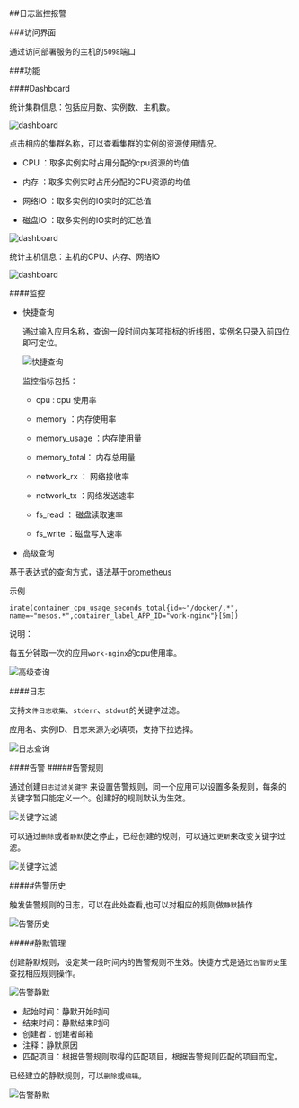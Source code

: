 ##日志监控报警


###访问界面

通过访问部署服务的主机的`5098`端口
  

###功能

####Dashboard

 统计集群信息：包括应用数、实例数、主机数。
 
 ![dashboard](images/dashboard.png)
 
 点击相应的集群名称，可以查看集群的实例的资源使用情况。
 
 - CPU ：取多实例实时占用分配的cpu资源的均值
 
 - 内存 ：取多实例实时占用分配的CPU资源的均值
 
 - 网络IO ：取多实例的IO实时的汇总值
 
 - 磁盘IO  ：取多实例的IO实时的汇总值
 
 ![dashboard](images/cluster_info.png)
 
 统计主机信息：主机的CPU、内存、网络IO
 
 ![dashboard](images/node_info.png)
 
 
####监控

- 快捷查询
 
  通过输入应用名称，查询一段时间内某项指标的折线图，实例名只录入前四位即可定位。
  
  ![快捷查询](images/app_quicksc.png)

  
   监控指标包括：
   
   - cpu : cpu 使用率
  
   - memory ：内存使用率
   
   - memory_usage ：内存使用量
   
   - memory_total： 内存总用量

   - network_rx ： 网络接收率

   - network_tx ：网络发送速率
   
   - fs_read ： 磁盘读取速率

   - fs_write ：磁盘写入速率

  


- 高级查询

基于表达式的查询方式，语法基于[prometheus](https://prometheus.io/docs/querying/api/)

示例

```
irate(container_cpu_usage_seconds_total{id=~"/docker/.*", name=~"mesos.*",container_label_APP_ID="work-nginx"}[5m])

```

说明：

 每五分钟取一次的应用`work-nginx`的cpu使用率。


![高级查询](images/app_search.png)

####日志

支持`文件日志收集`、`stderr`、`stdout`的关键字过滤。


应用名、实例ID、日志来源为必填项，支持下拉选择。


 
![日志查询](images/logs_search.png)
 

####告警
#####告警规则

通过创建`日志过滤关键字` 来设置告警规则，同一个应用可以设置多条规则，每条的关键字暂只能定义一个。创建好的规则默认为生效。

![关键字过滤](images/add_alert_rule.png)

可以通过`删除`或者`静默`使之停止，已经创建的规则，可以通过`更新`来改变关键字过滤。

![关键字过滤](images/manage_alert_rule.png)

#####告警历史

触发告警规则的日志，可以在此处查看,也可以对相应的规则做`静默`操作


![告警历史](images/view_alert_history.png)


#####静默管理

创建静默规则，设定某一段时间内的告警规则不生效。快捷方式是通过`告警历史`里查找相应规则操作。

![告警静默](images/alert_silent.png)

  - 起始时间：静默开始时间
  - 结束时间：静默结束时间
  - 创建者：创建者邮箱
  - 注释：静默原因
  - 匹配项目：根据告警规则取得的匹配项目，根据告警规则匹配的项目而定。
  
  
  
已经建立的静默规则，可以`删除`或`编辑`。


 ![告警静默](images/manage_silent.png)
 
 
